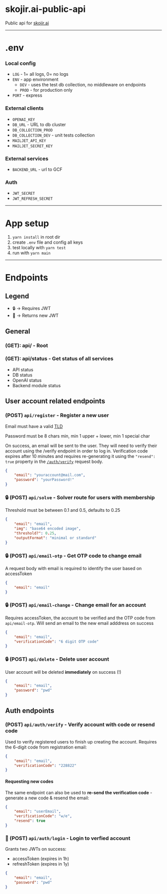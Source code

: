 # skojir.ai-public-api

Public api for [skojir.ai](https://skojir.ai)

---
# .env

### Local config
- `LOG` - 1= all logs, 0= no logs
- `ENV` - app environment
    - `DEV` - uses the test db collection, no middleware on endpoints
    - `PROD` - for production only
- `PORT` - express

### External clients
- `OPENAI_KEY`
- `DB_URL` - URL to db cluster
- `DB_COLLECTION_PROD`
- `DB_COLLECTION_DEV` - unit tests collection
- `MAILJET_API_KEY`
- `MAILJET_SECRET_KEY`

### External services
- `BACKEND_URL` - url to GCF

### Auth
- `JWT_SECRET`
- `JWT_REFRESH_SECRET`

---
# App setup

1. `yarn install` in root dir
2. create `.env` file and config all keys
3. test locally with `yarn test`
4. run with `yarn main`

---
# Endpoints

## Legend
- 🔒 -> Requires JWT
- 🔑 -> Returns new JWT

## General

### (GET): api/ - Root
### (GET): api/status - Get status of all services
- API status
- DB status
- OpenAI status
- Backend module status

## User account related endpoints

### (POST) `api/register` - Register a new user
Email must have a valid [TLD](https://data.iana.org/TLD/tlds-alpha-by-domain.txt)

Password must be 8 chars min, min 1 upper + lower, min 1 special char

On success, an email will be sent to the user. They will need to verify their account using the /verify endpoint in order to log in. Verification code expires after 10 minutes and requires re-generating it using the `"resend": true` property in the [`/auth/verify`](#post-apiauthverify---verify-account-with-code-or-resend-code) request body.

```json
{
    "email": "youraccount@mail.com",
    "password": "yourPassword!"
}
```

### 🔒 (POST) `api/solve` - Solver route for users with membership
Threshold must be between 0.1 and 0.5, defaults to 0.25
```json
{
    "email": "email",
    "img": "base64 encoded image",
    "threshold?": 0.25,
    "outputFormat": "minimal or standard"
}
```

### 🔒 (POST) `api/email-otp` - Get OTP code to change email
A request body with email is required to identify the user based on accessToken
```json
{
    "email": "email"
}
```

### 🔒 (POST) `api/email-change` - Change email for an account
Requires accessToken, the account to be verified and the OTP code from `api/email-otp`. Will send an email to the new email adddress on success

```json
{
    "email": "email",
    "verificationCode": "6 digit OTP code"
}
```

### 🔒 (POST) `api/delete` - Delete user account
User account will be deleted **immediately** on success (!)
```json
{
    "email": "email",
    "password": "pwd"
}
```

## Auth endpoints

### (POST) `api/auth/verify` - Verify account with code or resend code
Used to verify registered users to finish up creating the account. Requires the 6-digit code from registration email:
```json
{
    "email": "email",
    "verificationCode": "228822"
}
```
#### Requesting new codes
The same endpoint can also be used to **re-send the verification code** - generate a new code & resend the email:
```json
{
    "email": "userEmail",
    "verificationCode": "w/e",
    "resend": true
}
```

### 🔑 (POST) `api/auth/login` - Login to verfied account
Grants two JWTs on success:
- accessToken (expires in 1h)
- refreshToken (expires in 1y)

```json
{
    "email": "email",
    "password": "pwd"
}
```

